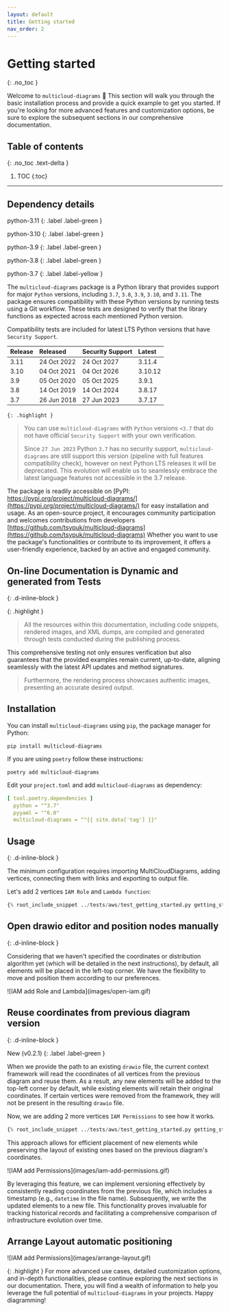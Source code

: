 ```yaml
---
layout: default
title: Getting started
nav_order: 2
---
```


# Getting started
{: .no_toc }

Welcome to ``multicloud-diagrams`` 👋 This section will walk you through the basic installation process and provide a quick example to get you started.
If you're looking for more advanced features and customization options, be sure to explore the subsequent sections in our comprehensive documentation.

## Table of contents
{: .no_toc .text-delta }

1. TOC
{:toc}
---

## Dependency details

python-3.11
{: .label .label-green }

python-3.10
{: .label .label-green }

python-3.9
{: .label .label-green }

python-3.8
{: .label .label-green }

python-3.7
{: .label .label-yellow }

The ``multicloud-diagrams`` package is a Python library that provides support for major ``Python`` versions, including ``3.7``, ``3.8``, ``3.9``, ``3.10``, and ``3.11``.
The package ensures compatibility with these Python versions by running tests using a Git workflow.
These tests are designed to verify that the library functions as expected across each mentioned Python version.

Compatibility tests are included for latest LTS Python versions that have ``Security Support``.

| Release | Released    | Security Support | Latest  |  
|:--------|:------------|:-----------------|:--------|
| 3.11    | 24 Oct 2022 | 24 Oct 2027      | 3.11.4  |
| 3.10    | 04 Oct 2021 | 04 Oct 2026      | 3.10.12 |
| 3.9     | 05 Oct 2020 | 05 Oct 2025      | 3.9.1   |
| 3.8     | 14 Oct 2019 | 14 Oct 2024      | 3.8.17  |
| 3.7     | 26 Jun 2018 | 27 Jun 2023      | 3.7.17  |

`{: .highlight }`
>You can use ``multicloud-diagrams`` with ``Python`` versions ``<3.7`` that do not have official ``Security Support`` with your own verification.
>
>Since  ``27 Jun 2023`` Python ``3.7`` has no security support, ``multicloud-diagrams`` are still support this version (pipeline with full features compatibility check), however on next Python LTS releases
it will be deprecated. This evolution will enable us to seamlessly embrace the latest language features not accessible in the 3.7 release.

The package is readily accessible on [PyPI: https://pypi.org/project/multicloud-diagrams/](https://pypi.org/project/multicloud-diagrams/)
for easy installation and usage. As an open-source project, it encourages community participation and welcomes contributions from developers
[https://github.com/tsypuk/multicloud-diagrams](https://github.com/tsypuk/multicloud-diagrams)
Whether you want to use the package's functionalities or contribute to its improvement, it offers a user-friendly experience, backed by an active and engaged community.

## On-line Documentation is Dynamic and generated from Tests
{: .d-inline-block }

{: .highlight }
> All the resources within this documentation, including code snippets, rendered images, and XML dumps, are compiled and generated through tests conducted during the publishing process.
>
This comprehensive testing not only ensures verification but also guarantees that the provided examples remain current, up-to-date, aligning seamlessly with the latest API updates and method signatures.
> 
>Furthermore, the rendering process showcases authentic images, presenting an accurate desired output.

## Installation

You can install ``multicloud-diagrams`` using ``pip``, the package manager for Python:

```shell
pip install multicloud-diagrams
```

If you are using ``poetry`` follow these instructions:

```shell
poetry add multicloud-diagrams
```

Edit your ``project.toml`` and add ``multicloud-diagrams`` as dependency:

```yaml
[ tool.poetry.dependencies ]
  python = "^3.7"
  pyyaml = "^6.0"
  multicloud-diagrams = ^"{{ site.data['tag'] }}"
```

## Usage

{: .d-inline-block }

The minimum configuration requires importing MultiCloudDiagrams, adding vertices, connecting them with links and exporting to output file.

Let's add 2 vertices ``IAM Role`` and ``Lambda function``:

```python
{% root_include_snippet ../tests/aws/test_getting_started.py getting_started_1 %}
```

## Open drawio editor and position nodes manually

{: .d-inline-block }

Considering that we haven't specified the coordinates or distribution algorithm yet (which will be detailed in the next instructions), by default, all elements will be placed in the left-top corner. 
We have the flexibility to move and position them according to our preferences.

<div class="code-example" markdown="1">
![IAM add Role and Lambda](images/open-iam.gif)
</div>

## Reuse coordinates from previous diagram version

{: .d-inline-block }

New (v0.2.1)
{: .label .label-green }

When we provide the path to an existing ``drawio`` file, the current context framework will read the coordinates of all vertices from the previous diagram and reuse them. 
As a result, any new elements will be added to the top-left corner by default, while existing elements will retain their original coordinates. 
If certain vertices were removed from the framework, they will not be present in the resulting ``drawio`` file. 

Now, we are adding 2 more vertices ``IAM Permissions`` to see how it works.

```python
{% root_include_snippet ../tests/aws/test_getting_started.py getting_started_2 %}
```

This approach allows for efficient placement of new elements while preserving the layout of existing ones based on the previous diagram's coordinates.

<div class="code-example" markdown="1">
![IAM add Permissions](images/iam-add-permissions.gif)
</div>

By leveraging this feature, we can implement versioning effectively by consistently reading coordinates from the previous file, 
which includes a timestamp (e.g., ``datetime`` in the file name). Subsequently, we write the updated elements to a new file. 
This functionality proves invaluable for tracking historical records and facilitating a comprehensive comparison of infrastructure evolution over time.

## Arrange Layout automatic positioning

<div class="code-example" markdown="1">
![IAM add Permissions](images/arrange-layout.gif)
</div>

{: .highlight }
For more advanced use cases, detailed customization options, and in-depth functionalities, please continue exploring the next sections in our documentation. There, you will find a wealth of
information to help you leverage the full potential of ``multicloud-diagrams`` in your projects. Happy diagramming!